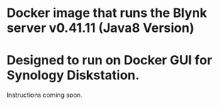 # Docker image that runs the Blynk server v0.41.11 (Java8 Version)

# Designed to run on Docker GUI for Synology Diskstation.

Instructions coming soon.

